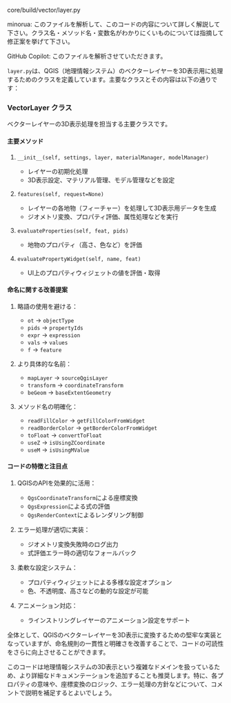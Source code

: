 core/build/vector/layer.py


minorua: このファイルを解析して、このコードの内容について詳しく解説して下さい。クラス名・メソッド名・変数名がわかりにくいものについては指摘して修正案を挙げて下さい。

GitHub Copilot: このファイルを解析させていただきます。

`layer.py`は、QGIS（地理情報システム）のベクターレイヤーを3D表示用に処理するためのクラスを定義しています。主要なクラスとその内容は以下の通りです：

### VectorLayer クラス
ベクターレイヤーの3D表示処理を担当する主要クラスです。

#### 主要メソッド

1. `__init__(self, settings, layer, materialManager, modelManager)`
   - レイヤーの初期化処理
   - 3D表示設定、マテリアル管理、モデル管理などを設定

2. `features(self, request=None)`
   - レイヤーの各地物（フィーチャー）を処理して3D表示用データを生成
   - ジオメトリ変換、プロパティ評価、属性処理などを実行

3. `evaluateProperties(self, feat, pids)`
   - 地物のプロパティ（高さ、色など）を評価

4. `evaluatePropertyWidget(self, name, feat)`
   - UI上のプロパティウィジェットの値を評価・取得

#### 命名に関する改善提案

1. 略語の使用を避ける：
   - `ot` → `objectType`
   - `pids` → `propertyIds`
   - `expr` → `expression`
   - `vals` → `values`
   - `f` → `feature`

2. より具体的な名前：
   - `mapLayer` → `sourceQgisLayer`
   - `transform` → `coordinateTransform`
   - `beGeom` → `baseExtentGeometry`

3. メソッド名の明確化：
   - `readFillColor` → `getFillColorFromWidget`
   - `readBorderColor` → `getBorderColorFromWidget`
   - `toFloat` → `convertToFloat`
   - `useZ` → `isUsingZCoordinate`
   - `useM` → `isUsingMValue`

#### コードの特徴と注目点

1. QGISのAPIを効果的に活用：
   - `QgsCoordinateTransform`による座標変換
   - `QgsExpression`による式の評価
   - `QgsRenderContext`によるレンダリング制御

2. エラー処理が適切に実装：
   - ジオメトリ変換失敗時のログ出力
   - 式評価エラー時の適切なフォールバック

3. 柔軟な設定システム：
   - プロパティウィジェットによる多様な設定オプション
   - 色、不透明度、高さなどの動的な設定が可能

4. アニメーション対応：
   - ラインストリングレイヤーのアニメーション設定をサポート

全体として、QGISのベクターレイヤーを3D表示に変換するための堅牢な実装となっていますが、命名規則の一貫性と明確さを改善することで、コードの可読性をさらに向上させることができます。

このコードは地理情報システムの3D表示という複雑なドメインを扱っているため、より詳細なドキュメンテーションを追加することも推奨します。特に、各プロパティの意味や、座標変換のロジック、エラー処理の方針などについて、コメントで説明を補足するとよいでしょう。